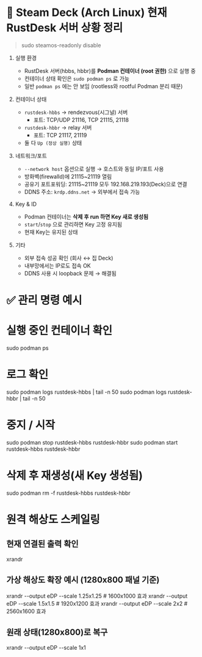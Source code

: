# 🎯 Steam Deck (Arch Linux) 현재 RustDesk 서버 상황 정리

>sudo steamos-readonly disable


1. 실행 환경
   - RustDesk 서버(hbbs, hbbr)를 **Podman 컨테이너 (root 권한)** 으로 실행 중
   - 컨테이너 상태 확인은 `sudo podman ps` 로 가능
   - 일반 `podman ps` 에는 안 보임 (rootless와 rootful Podman 분리 때문)

2. 컨테이너 상태
   - `rustdesk-hbbs` → rendezvous(시그널) 서버
     - 포트: TCP/UDP 21116, TCP 21115, 21118
   - `rustdesk-hbbr` → relay 서버
     - 포트: TCP 21117, 21119
   - 둘 다 `Up (정상 실행)` 상태

3. 네트워크/포트
   - `--network host` 옵션으로 실행 → 호스트와 동일 IP/포트 사용
   - 방화벽(firewalld)에 21115~21119 열림
   - 공유기 포트포워딩: 21115~21119 모두 192.168.219.193(Deck)으로 연결
   - DDNS 주소: `krdp.ddns.net` → 외부에서 접속 가능

4. Key & ID
   - Podman 컨테이너는 **삭제 후 run 하면 Key 새로 생성됨**
   - `start`/`stop` 으로 관리하면 Key 고정 유지됨
   - 현재 Key는 유지된 상태

5. 기타
   - 외부 접속 성공 확인 (회사 ↔ 집 Deck)
   - 내부망에서는 IP로도 접속 OK
   - DDNS 사용 시 loopback 문제 → 해결됨

# ✅ 관리 명령 예시
# 실행 중인 컨테이너 확인
sudo podman ps

# 로그 확인
sudo podman logs rustdesk-hbbs | tail -n 50
sudo podman logs rustdesk-hbbr | tail -n 50

# 중지 / 시작
sudo podman stop rustdesk-hbbs rustdesk-hbbr
sudo podman start rustdesk-hbbs rustdesk-hbbr

# 삭제 후 재생성(새 Key 생성됨)
sudo podman rm -f rustdesk-hbbs rustdesk-hbbr

# 원격 해상도 스케일링
## 현재 연결된 출력 확인
xrandr

## 가상 해상도 확장 예시 (1280x800 패널 기준)
xrandr --output eDP --scale 1.25x1.25   # 1600x1000 효과
xrandr --output eDP --scale 1.5x1.5     # 1920x1200 효과
xrandr --output eDP --scale 2x2         # 2560x1600 효과

## 원래 상태(1280x800)로 복구
xrandr --output eDP --scale 1x1